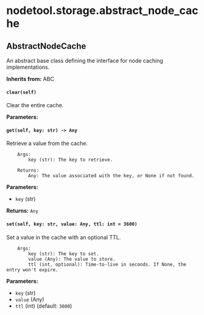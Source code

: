 # nodetool.storage.abstract_node_cache

## AbstractNodeCache

An abstract base class defining the interface for node caching implementations.

**Inherits from:** ABC

#### `clear(self)`

Clear the entire cache.

**Parameters:**


#### `get(self, key: str) -> Any`

Retrieve a value from the cache.

        Args:
            key (str): The key to retrieve.

        Returns:
            Any: The value associated with the key, or None if not found.

**Parameters:**

- `key` (str)

**Returns:** `Any`

#### `set(self, key: str, value: Any, ttl: int = 3600)`

Set a value in the cache with an optional TTL.

        Args:
            key (str): The key to set.
            value (Any): The value to store.
            ttl (int, optional): Time-to-live in seconds. If None, the entry won't expire.

**Parameters:**

- `key` (str)
- `value` (Any)
- `ttl` (int) (default: `3600`)

